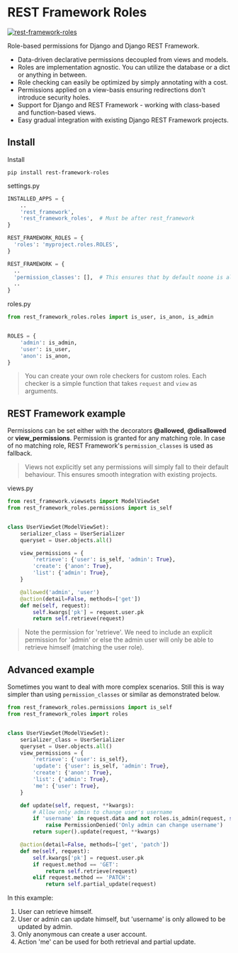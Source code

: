 REST Framework Roles
====================

[![rest-framework-roles](https://circleci.com/gh/Pithikos/rest-framework-roles.svg?style=svg)](https://circleci.com/gh/Pithikos/rest-framework-roles)


Role-based permissions for Django and Django REST Framework.

  - Data-driven declarative permissions decoupled from views and models.
  - Roles are implementation agnostic. You can utilize the database or a dict or anything in between.
  - Role checking can easily be optimized by simply annotating with a cost.
  - Permissions applied on a view-basis ensuring redirections don't introduce security holes.
  - Support for Django and REST Framework - working with class-based and function-based views.
  - Easy gradual integration with existing Django REST Framework projects.


Install
-------

Install

    pip install rest-framework-roles


settings.py
```python
INSTALLED_APPS = {
    ..
    'rest_framework',
    'rest_framework_roles',  # Must be after rest_framework
}

REST_FRAMEWORK_ROLES = {
  'roles': 'myproject.roles.ROLES',
}

REST_FRAMEWORK = {
  ..
  'permission_classes': [],  # This ensures that by default noone is allowed access
  ..
}
```

roles.py
```python
from rest_framework_roles.roles import is_user, is_anon, is_admin


ROLES = {
    'admin': is_admin,
    'user': is_user,
    'anon': is_anon,
}
```

> You can create your own role checkers for custom roles. Each checker is a simple function that
takes `request` and `view` as arguments.


REST Framework example
-------------------------------

Permissions can be set either with the decorators **@allowed**, **@disallowed** or **view_permissions**. Permission is granted for any matching role. In case of no matching role, REST Framework's `permission_classes` is used as fallback.

> Views not explicitly set any permissions will simply fall to their default behaviour. This ensures smooth
integration with existing projects.


views.py
```python
from rest_framework.viewsets import ModelViewSet
from rest_framework_roles.permissions import is_self


class UserViewSet(ModelViewSet):
    serializer_class = UserSerializer
    queryset = User.objects.all()

    view_permissions = {
        'retrieve': {'user': is_self, 'admin': True},
        'create': {'anon': True},
        'list': {'admin': True},
    }

    @allowed('admin', 'user')
    @action(detail=False, methods=['get'])
    def me(self, request):
        self.kwargs['pk'] = request.user.pk
        return self.retrieve(request)
```

> Note the permission for 'retrieve'. We need to include an explicit permission for 'admin' or else the admin user
will only be able to retrieve himself (matching the user role).


Advanced example
----------------

Sometimes you want to deal with more complex scenarios. Still this is way simpler than using `permission_classes` or similar as demonstrated below.

```python
from rest_framework_roles.permissions import is_self
from rest_framework_roles import roles


class UserViewSet(ModelViewSet):
    serializer_class = UserSerializer
    queryset = User.objects.all()
    view_permissions = {
        'retrieve': {'user': is_self},
        'update': {'user': is_self, 'admin': True},
        'create': {'anon': True},
        'list': {'admin': True},
        'me': {'user': True},
    }

    def update(self, request, **kwargs):
        # Allow only admin to change user's username
        if 'username' in request.data and not roles.is_admin(request, self):
            raise PermissionDenied('Only admin can change username')
        return super().update(request, **kwargs)

    @action(detail=False, methods=['get', 'patch'])
    def me(self, request):
        self.kwargs['pk'] = request.user.pk
        if request.method == 'GET':
            return self.retrieve(request)
        elif request.method == 'PATCH':
            return self.partial_update(request)
```

In this example:
  1. User can retrieve himself.
  2. User or admin can update himself, but 'username' is only allowed to be updated by admin.
  3. Only anonymous can create a user account.
  4. Action 'me' can be used for both retrieval and partial update.
